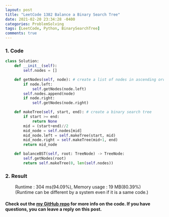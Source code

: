 ```yaml
---
layout: post
title: "LeetCode 1382 Balance a Binary Search Tree"
date: 2021-02-20 23:34:28 -0400
categories: ProblemSolving
tags: [LeetCode, Python, BinarySearchTree]
comments: true
---
```


### 1. Code
```python
class Solution:
    def __init__(self):
        self.nodes = []

    def getNodes(self, node): # create a list of nodes in ascending order of node values.
        if node.left:
            self.getNodes(node.left)
        self.nodes.append(node)
        if node.right:
            self.getNodes(node.right)

    def makeTree(self, start, end): # create a binary search tree
        if start >= end:
            return None
        mid = (start+end)//2
        mid_node = self.nodes[mid]
        mid_node.left = self.makeTree(start, mid)
        mid_node.right = self.makeTree(mid+1, end)
        return mid_node

    def balanceBST(self, root: TreeNode) -> TreeNode:
        self.getNodes(root)
        return self.makeTree(0, len(self.nodes))
```

### 2. Result
&nbsp;&nbsp;&nbsp;&nbsp;&nbsp;&nbsp;&nbsp;&nbsp;Runtime : 304 ms(94.09%), Memory usage : 19 MB(80.39%)  
&nbsp;&nbsp;&nbsp;&nbsp;&nbsp;&nbsp;&nbsp;&nbsp;(Runtime can be different by a system even if it is a same code.)

#### Check out the [my GitHub repo][hyuk-gh] for more info on the code. If you have questions, you can leave a reply on this post.
[hyuk-gh]: https://github.com/dlgur1994/StudyAlgorithms
